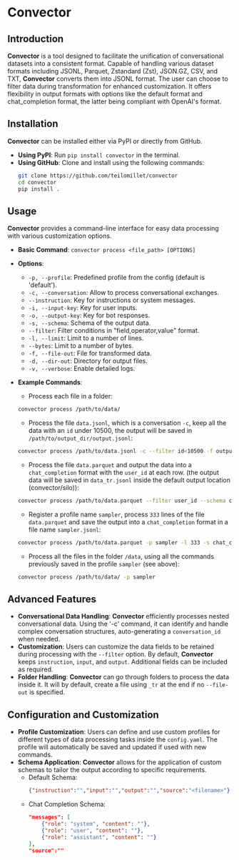
# Convector

## Introduction
**Convector** is a tool designed to facilitate the unification of conversational datasets into a consistent format. Capable of handling various dataset formats including JSONL, Parquet, Zstandard (Zst), JSON.GZ, CSV, and TXT, **Convector** converts them into JSONL format. The user can choose to filter data during transformation for enhanced customization. It offers flexibility in output formats with options like the default format and chat_completion format, the latter being compliant with OpenAI's format.

## Installation
**Convector** can be installed either via PyPI or directly from GitHub.

- **Using PyPI**: Run `pip install convector` in the terminal.
- **Using GitHub**: Clone and install using the following commands:
  ```bash
  git clone https://github.com/teilomillet/convector
  cd convector
  pip install .
  ```

## Usage
**Convector** provides a command-line interface for easy data processing with various customization options.

- **Basic Command**: `convector process <file_path> [OPTIONS]`
- **Options**:
  - `-p, --profile`: Predefined profile from the config (default is 'default').
  - `-c, --conversation`: Allow to process conversational exchanges.
  - `--instruction`: Key for instructions or system messages.
  - `-i, --input-key`: Key for user inputs.
  - `-o, --output-key`: Key for bot responses.
  - `-s, --schema`: Schema of the output data.
  - `--filter`: Filter conditions in "field,operator,value" format.
  - `-l, --limit`: Limit to a number of lines.
  - `--bytes`: Limit to a number of bytes.
  - `-f, --file-out`: File for transformed data.
  - `-d, --dir-out`: Directory for output files.
  - `-v, --verbose`: Enable detailed logs.

- **Example Commands**: 
    - Process each file in a folder:
    ```bash
    convector process /path/to/data/
    ```


    - Process the file `data.jsonl`, which is a conversation `-c`, keep all the data with an `id` under 10500, the output will be saved in `/path/to/output_dir/output.jsonl`:
    ```bash
    convector process /path/to/data.jsonl -c --filter id<10500 -f output.jsonl --dir-out /path/to/output_dir/
    ```


    - Process the file `data.parquet` and output the data into a `chat_completion` format with the `user_id` at each row. (the output data will be saved in `data_tr.jsonl` inside the default output location (convector/silo)):
    ```bash
    convector process /path/to/data.parquet --filter user_id --schema chat_completion
    ```


    - Register a profile name `sampler`, process `333` lines of the file `data.parquet` and save the output into a `chat_completion` format in a file name `sampler.jsonl`:
    ```bash
    convector process /path/to/data.parquet -p sampler -l 333 -s chat_completion -f sampler.jsonl
    ```


    - Process all the files in the folder `/data`, using all the commands previously saved in the profile `sampler` (see above):
    ```bash
    convector process /path/to/data/ -p sampler
    ```

## Advanced Features
- **Conversational Data Handling**: **Convector** efficiently processes nested conversational data. Using the '-c' command, it can identify and handle complex conversation structures, auto-generating a `conversation_id` when needed.
- **Customization**: Users can customize the data fields to be retained during processing with the `--filter` option. By default, **Convector** keeps `instruction`, `input`, and `output`. Additional fields can be included as required.
- **Folder Handling**: **Convector** can go through folders to process the data inside it. It will by default, create a file using `_tr` at the end if no `--file-out` is specified.

## Configuration and Customization
- **Profile Customization**: Users can define and use custom profiles for different types of data processing tasks inside the `config.yaml`. The profile will automatically be saved and updated if used with new commands.
- **Schema Application**: **Convector** allows for the application of custom schemas to tailor the output according to specific requirements. 
  - Default Schema:
    ```json
    {"instruction":"","input":"","output":"","source":"<filename>"}
    ```
  - Chat Completion Schema:
    ```json
    "messages": [
        {"role": "system", "content": ""},
        {"role": "user", "content": ""},
        {"role": "assistant", "content": ""}
    ],
    "source":""
    ```
